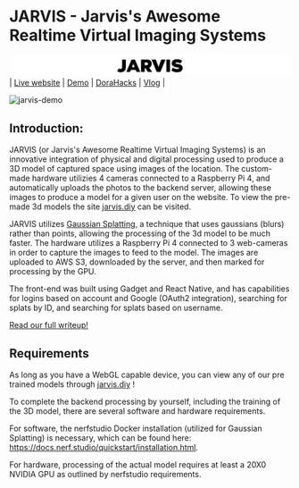 # JARVIS - Jarvis's Awesome Realtime Virtual Imaging Systems

![jarvis-banner](https://raw.githubusercontent.com/jarvis-gsplat/.github/refs/heads/main/profile/jarvis%20banner%20black.gif)
| [Live website](https://jarvis.diy/) | [Demo](https://www.youtube.com/watch?v=gfFOG19a_GA) | [DoraHacks](https://dorahacks.io/buidl/21579) | [Vlog](https://www.youtube.com/watch?v=1BF2jMhQyDg) |

![jarvis-demo](https://raw.githubusercontent.com/jarvis-gsplat/.github/refs/heads/main/profile/jarvis%20input%20to%20output%20demo.gif)

## Introduction:

JARVIS (or Jarvis's Awesome Realtime Virtual Imaging Systems) is an innovative integration of physical and digital processing used to produce a 3D model of captured space using images of the location. The custom-made hardware utilizies 4 cameras connected to a Raspberry Pi 4, and automatically uploads the photos to the backend server, allowing these images to produce a model for a given user on the website. 
To view the pre-made 3d models the site [jarvis.diy](https://jarvis.diy/) can be visited.

JARVIS utilizes [Gaussian Splatting](https://repo-sam.inria.fr/fungraph/3d-gaussian-splatting/), a technique that uses gaussians (blurs) rather than points, allowing the processing of the 3d model to be much faster. The hardware utilizes a Raspberry Pi 4 connected to 3 web-cameras in order to capture the images to feed to the model. The images are uploaded to AWS S3, downloaded by the server, and then marked for processing by the GPU.

The front-end was built using Gadget and React Native, and has capabilities for logins based on account and Google (OAuth2 integration), searching for splats by ID, and searching for splats based on username.

[Read our full writeup!](https://dorahacks.io/buidl/21579)

## Requirements 

As long as you have a WebGL capable device, you can view any of our pre trained models through [jarvis.diy](https://jarvis.diy/) !

To complete the backend processing by yourself, including the training of the 3D model, there are several software and hardware requirements. 

For software, the nerfstudio Docker installation (utilized for Gaussian Splatting) is necessary, which can be found here: https://docs.nerf.studio/quickstart/installation.html.

For hardware, processing of the actual model requires at least a 20X0 NVIDIA GPU as outlined by nerfstudio requirements.
